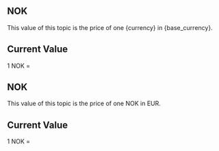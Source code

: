## NOK

This value of this topic is the price of one {currency} in {base_currency}.

## Current Value

1 NOK = <Topic topic="finance/stock-exchange/currency/NOK/EUR" decimals="3" unit="EUR"/>

## NOK

This value of this topic is the price of one NOK in EUR.

## Current Value

1 NOK = <Topic topic="finance/stock-exchange/currency/NOK/EUR" decimals="3" unit="EUR"/>

